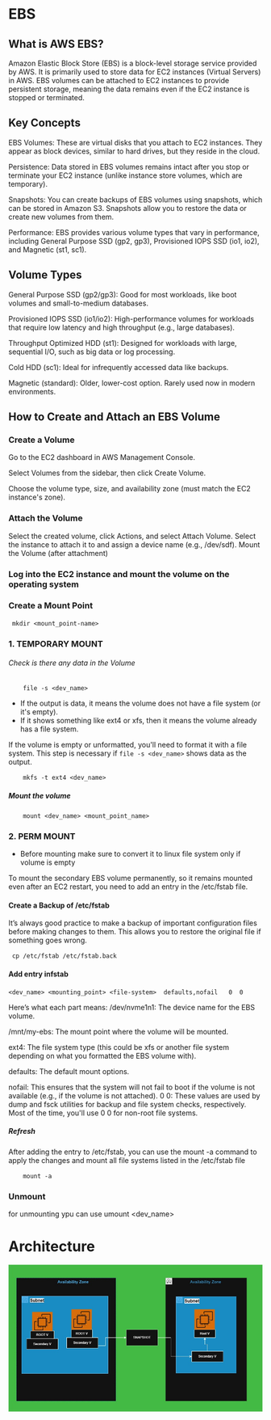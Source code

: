 # EBS

## What is AWS EBS?
Amazon Elastic Block Store (EBS) is a block-level storage service provided by AWS.
It is primarily used to store data for EC2 instances (Virtual Servers) in AWS. EBS volumes can be attached to EC2 instances to provide persistent storage, meaning the data remains even if the EC2 instance is stopped or terminated.

## Key Concepts
EBS Volumes: These are virtual disks that you attach to EC2 instances. They appear as block devices, similar to hard drives, but they reside in the cloud.

Persistence: Data stored in EBS volumes remains intact after you stop or terminate your EC2 instance (unlike instance store volumes, which are temporary).

Snapshots: You can create backups of EBS volumes using snapshots, which can be stored in Amazon S3. Snapshots allow you to restore the data or create new volumes from them.

Performance: EBS provides various volume types that vary in performance, including General Purpose SSD (gp2, gp3), Provisioned IOPS SSD (io1, io2), and Magnetic (st1, sc1).

## Volume Types
General Purpose SSD (gp2/gp3): Good for most workloads, like boot volumes and small-to-medium databases.

Provisioned IOPS SSD (io1/io2): High-performance volumes for workloads that require low latency and high throughput (e.g., large databases).

Throughput Optimized HDD (st1): Designed for workloads with large, sequential I/O, such as big data or log processing.

Cold HDD (sc1): Ideal for infrequently accessed data like backups.

Magnetic (standard): Older, lower-cost option. Rarely used now in modern environments.

## How to Create and Attach an EBS Volume
### Create a Volume

Go to the EC2 dashboard in AWS Management Console.

Select Volumes from the sidebar, then click Create Volume.

Choose the volume type, size, and availability zone (must match the EC2 instance's zone).

### Attach the Volume

Select the created volume, click Actions, and select Attach Volume.
Select the instance to attach it to and assign a device name (e.g., /dev/sdf).
Mount the Volume (after attachment)

### Log into the EC2 instance and mount the volume on the operating system

### Create a Mount Point
   
     mkdir <mount_point-name>

### 1. TEMPORARY MOUNT

###### Check is there any data in the Volume

        file -s <dev_name>

 - If the output is data, it means the volume does not have a file system (or it's empty).
 - If it shows something like ext4 or xfs, then it means the volume already has a file system.
       
If the volume is empty or unformatted, you'll need to format it with a file system. 
This step is necessary if ```file -s <dev_name>``` shows data as the output.
       
        mkfs -t ext4 <dev_name>

##### Mount the volume 

        mount <dev_name> <mount_point_name>

### 2. PERM MOUNT

 - Before mounting make sure to convert it to linux file system only if volume is empty
 
To mount the secondary EBS volume permanently, so it remains mounted even after an EC2 restart, you need to add an entry in the /etc/fstab file.

#### Create a Backup of /etc/fstab
It’s always good practice to make a backup of important configuration files before making changes to them. This allows you to restore the original file if something goes wrong.

     cp /etc/fstab /etc/fstab.back

#### Add entry infstab

    <dev_name> <mounting_point> <file-system>  defaults,nofail   0  0

Here’s what each part means:
/dev/nvme1n1: The device name for the EBS volume.

/mnt/my-ebs: The mount point where the volume will be mounted.

ext4: The file system type (this could be xfs or another file system depending on what you formatted the EBS volume with).

defaults: The default mount options.

nofail: This ensures that the system will not fail to boot if the volume is not available (e.g., if the volume is not attached).
0 0: These values are used by dump and fsck utilities for backup and file system checks, respectively. Most of the time, you'll use 0 0 for non-root file systems.



##### Refresh

After adding the entry to /etc/fstab, you can use the mount -a command to apply the changes and mount all file systems listed in the /etc/fstab file

        mount -a

### Unmount
for unmounting ypu can use
         umount <dev_name>

# Architecture
![My Image](/Images/EBS.jpg)
